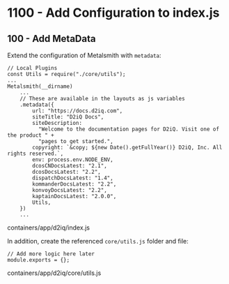 # 1100 - Add Configuration to index.js

## 100 - Add MetaData

Extend the configuration of Metalsmith with ```metadata```:

```
// Local Plugins
const Utils = require("./core/utils");
...
Metalsmith(__dirname)
    ...
    // These are available in the layouts as js variables
    .metadata({
        url: "https://docs.d2iq.com",
        siteTitle: "D2iQ Docs",
        siteDescription:
          "Welcome to the documentation pages for D2iQ. Visit one of the product " +
          "pages to get started.",
        copyright: `&copy; ${new Date().getFullYear()} D2iQ, Inc. All rights reserved.`,  
        env: process.env.NODE_ENV,
        dcosCNDocsLatest: "2.1",
        dcosDocsLatest: "2.2",
        dispatchDocsLatest: "1.4",
        kommanderDocsLatest: "2.2",
        konvoyDocsLatest: "2.2",
        kaptainDocsLatest: "2.0.0",
        Utils,
    })
    ...
```

containers/app/d2iq/index.js

In addition, create the referenced ```core/utils.js``` folder and file:

```
// Add more logic here later
module.exports = {};
```
containers/app/d2iq/core/utils.js